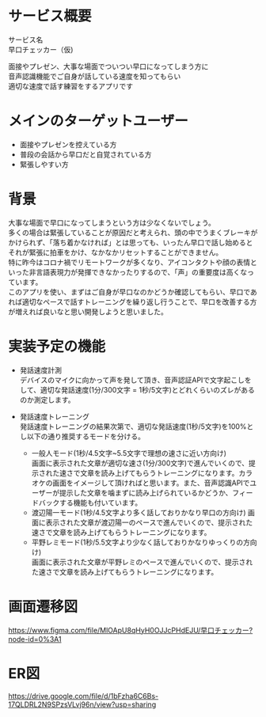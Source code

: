 # サービス概要  
サービス名  
早口チェッカー（仮)  

面接やプレゼン、大事な場面でついつい早口になってしまう方に  
音声認識機能でご自身が話している速度を知ってもらい  
適切な速度で話す練習をするアプリです

# メインのターゲットユーザー  
* 面接やプレゼンを控えている方  
* 普段の会話から早口だと自覚されている方  
* 緊張しやすい方

# 背景  
大事な場面で早口になってしまうという方は少なくないでしょう。  
多くの場合は緊張していることが原因だと考えられ、頭の中でうまくブレーキがかけられず、「落ち着かなければ」とは思っても、いったん早口で話し始めるとそれが緊張に拍車をかけ、なかなかリセットすることができません。   
特に昨今はコロナ禍でリモートワークが多くなり、アイコンタクトや顔の表情といった非言語表現力が発揮できなかったりするので、「声」の重要度は高くなっています。  
このアプリを使い、まずはご自身が早口なのかどうか確認してもらい、早口であれば適切なペースで話すトレーニングを繰り返し行うことで、早口を改善する方が増えれば良いなと思い開発しようと思いました。  
# 実装予定の機能  
* 発話速度計測  
  デバイスのマイクに向かって声を発して頂き、音声認証APIで文字起こしをして、適切な発話速度(1分/300文字 = 1秒/5文字)とどれくらいのズレがあるのか測定します。

* 発話速度トレーニング  
  発話速度トレーニングの結果次第で、適切な発話速度(1秒/5文字)を100%とし以下の通り推奨するモードを分ける。  
  * 一般人モード(1秒/4.5文字~5.5文字で理想の速さに近い方向け)  
    画面に表示された文章が適切な速さ(1分/300文字)で進んでいくので、提示された速さで文章を読み上げてもらうトレーニングになります。カラオケの画面をイメージして頂ければと思います。また、音声認識APIでユーザーが提示した文章を噛まずに読み上げられているかどうか、フィードバックする機能も付いています。  
  * 渡辺陽一モード(1秒/4.5文字より多く話しておりかなり早口の方向け)
    画面に表示された文章が渡辺陽一のペースで進んでいくので、提示された速さで文章を読み上げてもらうトレーニングになります。  
  * 平野レミモード(1秒/5.5文字より少なく話しておりかなりゆっくりの方向け)  
    画面に表示された文章が平野レミのペースで進んでいくので、提示された速さで文章を読み上げてもらうトレーニングになります。
# 画面遷移図
https://www.figma.com/file/MlOApU8qHyH0OJJcPHdEJU/早口チェッカー?node-id=0%3A1

# ER図
https://drive.google.com/file/d/1bFzha6C6Bs-17QLDRL2N9SPzsVLvj96n/view?usp=sharing
